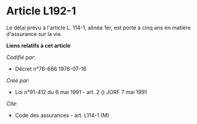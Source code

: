 # Article L192-1

Le délai prévu à l'article L. 114-1, alinéa 1er, est porté à cinq ans en matière d'assurance sur la vie.

**Liens relatifs à cet article**

_Codifié par_:

  - Décret n°76-666 1976-07-16

_Créé par_:

  - Loi n°91-412 du 6 mai 1991 - art. 2 () JORF 7 mai 1991

_Cite_:

  - Code des assurances - art. L114-1 (M)
